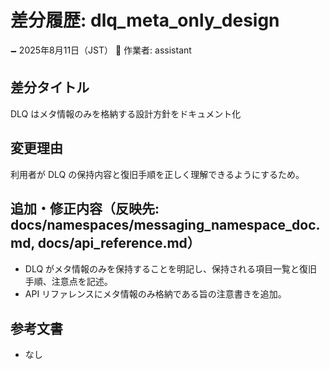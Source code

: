 # 差分履歴: dlq_meta_only_design

🗕 2025年8月11日（JST）
🧐 作業者: assistant

## 差分タイトル
DLQ はメタ情報のみを格納する設計方針をドキュメント化

## 変更理由
利用者が DLQ の保持内容と復旧手順を正しく理解できるようにするため。

## 追加・修正内容（反映先: docs/namespaces/messaging_namespace_doc.md, docs/api_reference.md）
- DLQ がメタ情報のみを保持することを明記し、保持される項目一覧と復旧手順、注意点を記述。
- API リファレンスにメタ情報のみ格納である旨の注意書きを追加。

## 参考文書
- なし
